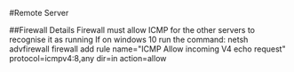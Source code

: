 #Remote Server



##Firewall Details
Firewall must allow ICMP for the other servers to recognise it as running
If on windows 10 run the command: netsh advfirewall firewall add rule name="ICMP Allow incoming V4 echo request" protocol=icmpv4:8,any dir=in action=allow
